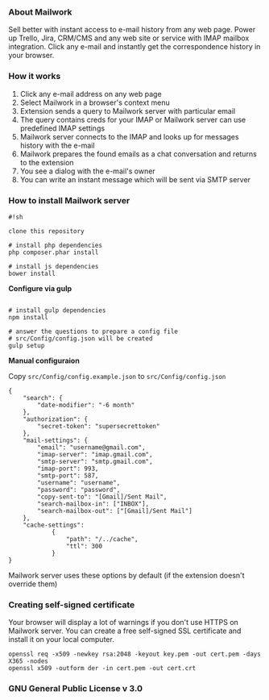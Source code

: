 ### About Mailwork ###
Sell better with instant access to e-mail history from any web page.
Power up Trello, Jira, CRM/CMS and any web site or service with IMAP mailbox integration. Click any e-mail and instantly get the correspondence history in your browser.

### How it works ###
1. Click any e-mail address on any web page
2. Select Mailwork in a browser's context menu
3. Extension sends a query to Mailwork server with particular email
4. The query contains creds for your IMAP or Mailwork server can use predefined IMAP settings
5. Mailwork server connects to the IMAP and looks up for messages history with the e-mail
6. Mailwork prepares the found emails as a chat conversation and returns to the extension
7. You see a dialog with the e-mail's owner
8. You can write an instant message which will be sent via SMTP server

### How to install Mailwork server ###


```
#!sh

clone this repository

# install php dependencies
php composer.phar install

# install js dependencies
bower install

```

**Configure via gulp**

```

# install gulp dependencies
npm install

# answer the questions to prepare a config file
# src/Config/config.json will be created
gulp setup

```

**Manual configuraion**

Copy `src/Config/config.example.json` to `src/Config/config.json`

```
{
    "search": {
        "date-modifier": "-6 month"
    },
    "authorization": {
        "secret-token": "supersecrettoken"
    },
    "mail-settings": {
        "email": "username@gmail.com",
        "imap-server": "imap.gmail.com",
        "smtp-server": "smtp.gmail.com",
        "imap-port": 993,
        "smtp-port": 587,
        "username": "username",
        "password": "password",
        "copy-sent-to": "[Gmail]/Sent Mail",
        "search-mailbox-in": ["INBOX"],
        "search-mailbox-out": ["[Gmail]/Sent Mail"]
    },
    "cache-settings":
            {
                "path": "/../cache",
                "ttl": 300
            }
}
```

Mailwork server uses these options by default (if the extension doesn't override them) 


### Creating self-signed certificate ###

Your browser will display a lot of warnings if you don't use HTTPS on Mailwork server.
You can create a free self-signed SSL certificate and install it on your local computer.

```
openssl req -x509 -newkey rsa:2048 -keyout key.pem -out cert.pem -days X365 -nodes
openssl x509 -outform der -in cert.pem -out cert.crt
```

### GNU General Public License v 3.0 ###
